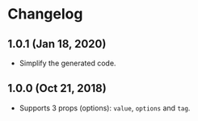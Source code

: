 # Changelog

## 1.0.1 (Jan 18, 2020)

- Simplify the generated code.

## 1.0.0 (Oct 21, 2018)

- Supports 3 props (options): `value`, `options` and `tag`.

